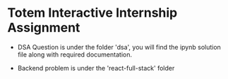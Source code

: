 # Totem Interactive Internship Assignment

- DSA Question is under the folder 'dsa', you will find the ipynb solution file along with required documentation.

- Backend problem is under the 'react-full-stack' folder
